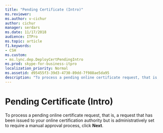```yaml
---
title: "Pending Certificate (Intro)"
ms.reviewer: 
ms.author: v-cichur
author: cichur
manager: serdars
ms.date: 11/17/2018
audience: ITPro
ms.topic: article
f1.keywords:
- CSH
ms.custom:
- ms.lync.dep.DeployCertPendingIntro
ms.prod: skype-for-business-itpro
localization_priority: Normal
ms.assetid: d95455f3-39d3-4730-89dd-7f988ae5da95
description: "To process a pending online certificate request, that is, a request that has been issued to your online certification authority but is administratively set to require a manual approval process, click Next."
---
```


# Pending Certificate (Intro)
 
To process a pending online certificate request, that is, a request that has been issued to your online certification authority but is administratively set to require a manual approval process, click **Next**.
  

